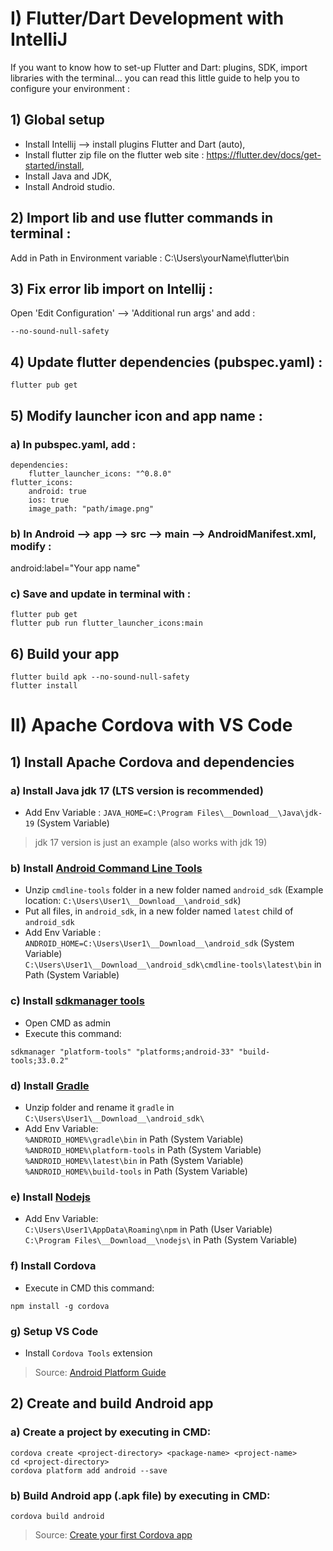 # I) Flutter/Dart Development with IntelliJ
If you want to know how to set-up Flutter and Dart: plugins, SDK, import libraries with the terminal... you can read this little guide to help you to configure your environment :

## 1) Global setup
- Install Intellij --> install plugins Flutter and Dart (auto), 
- Install flutter zip file on the flutter web site : https://flutter.dev/docs/get-started/install,
- Install Java and JDK,
- Install Android studio.

## 2) Import lib and use flutter commands in terminal :
Add in Path in Environment variable : C:\Users\yourName\flutter\bin

## 3) Fix error lib import on Intellij :
Open 'Edit Configuration' --> 'Additional run args' and add :
```
--no-sound-null-safety
```
## 4) Update flutter dependencies (pubspec.yaml) :
```
flutter pub get
```
## 5) Modify launcher icon and app name :
### a) In pubspec.yaml, add :
```
dependencies:
	flutter_launcher_icons: "^0.8.0"
flutter_icons:
	android: true
	ios: true
	image_path: "path/image.png"
```
### b) In Android --> app --> src --> main --> AndroidManifest.xml, modify :

android:label="Your app name"

### c) Save and update in terminal with :
```
flutter pub get
flutter pub run flutter_launcher_icons:main
```
## 6) Build your app
```
flutter build apk --no-sound-null-safety
flutter install 
```

# II) Apache Cordova with VS Code

## 1) Install Apache Cordova and dependencies

### a) Install Java jdk 17 (LTS version is recommended)
- Add Env Variable : `JAVA_HOME=C:\Program Files\__Download__\Java\jdk-19` (System Variable)
> jdk 17 version is just an example (also works with jdk 19)

### b) Install [Android Command Line Tools](https://developer.android.com/studio)
- Unzip `cmdline-tools` folder in a new folder named `android_sdk` (Example location: `C:\Users\User1\__Download__\android_sdk`)
- Put all files, in `android_sdk`, in a new folder named `latest` child of `android_sdk`
- Add Env Variable :  
`ANDROID_HOME=C:\Users\User1\__Download__\android_sdk` (System Variable)  
`C:\Users\User1\__Download__\android_sdk\cmdline-tools\latest\bin` in Path (System Variable)  

### c) Install [sdkmanager tools](https://developer.android.com/tools/sdkmanager)
- Open CMD as admin
- Execute this command: 
```
sdkmanager "platform-tools" "platforms;android-33" "build-tools;33.0.2"
```

### d) Install [Gradle](https://gradle.org/releases/)
- Unzip folder and rename it `gradle` in `C:\Users\User1\__Download__\android_sdk\`
- Add Env Variable:  
`%ANDROID_HOME%\gradle\bin` in Path (System Variable)  
`%ANDROID_HOME%\platform-tools` in Path (System Variable)  
`%ANDROID_HOME%\latest\bin` in Path (System Variable)
`%ANDROID_HOME%\build-tools` in Path (System Variable)

### e) Install [Nodejs](https://nodejs.org/en/download)
- Add Env Variable:  
`C:\Users\User1\AppData\Roaming\npm` in Path (User Variable)  
`C:\Program Files\__Download__\nodejs\` in Path (System Variable)  

### f) Install Cordova
- Execute in CMD this command:
```
npm install -g cordova
```

### g) Setup VS Code
- Install `Cordova Tools` extension

> Source: [Android Platform Guide](https://cordova.apache.org/docs/en/11.x/guide/platforms/android/index.html)

## 2) Create and build Android app

### a) Create a project by executing in CMD:
```
cordova create <project-directory> <package-name> <project-name>
cd <project-directory>
cordova platform add android --save
```

### b) Build Android app (.apk file) by executing in CMD:
```
cordova build android
```
> Source: [Create your first Cordova app](https://cordova.apache.org/docs/en/11.x/guide/cli/index.html)